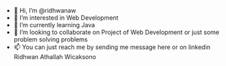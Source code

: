 -  👋 Hi, I’m @ridhwanaw
- 👀 I’m interested in Web Development
- 🌱 I’m currently learning Java
- 💞️ I’m looking to collaborate on Project of Web Development or just some problem solving problems
- 📫 You can just reach me by sending me message here or on linkedin Ridhwan Athallah Wicaksono
